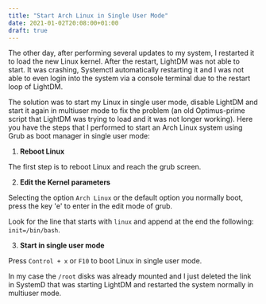 ```yaml
---
title: "Start Arch Linux in Single User Mode"
date: 2021-01-02T20:08:00+01:00
draft: true
---
```


The other day, after performing several updates to my system, I restarted it to load the new Linux kernel. After the restart, LightDM was not able to start. It was crashing, Systemctl automatically restarting it and I was not able to even login into the system via a console terminal due to the restart loop of LightDM.

The solution was to start my Linux in single user mode, disable LightDM and start it again in multiuser mode to fix the problem (an old Optimus-prime script that LightDM was trying to load and it was not longer working). Here you have the steps that I performed to start an Arch Linux system using Grub as boot manager in single user mode:

1. **Reboot Linux** 

The first step is to reboot Linux and reach the grub screen.

2. **Edit the Kernel parameters**

Selecting the option `Arch Linux` or the default option you normally boot, press the key 'e' to enter in the edit mode of grub.

Look for the line that starts with `linux` and append at the end the following: `init=/bin/bash`.

3. **Start in single user mode**

Press `Control + x` or `F10` to boot Linux in single user mode.

In my case the `/root` disks was already mounted and I just deleted the link in SystemD that was starting LightDM and restarted the system normally in multiuser mode.

